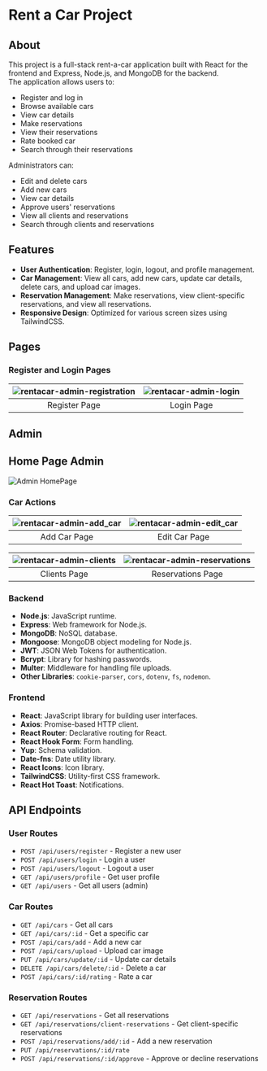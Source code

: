 # Rent a Car Project

## About

This project is a full-stack rent-a-car application built with React for the frontend and Express, Node.js, and MongoDB for the backend.</br>
The application allows users to:
- Register and log in
- Browse available cars
- View car details
- Make reservations
- View their reservations
- Rate booked car
- Search through their reservations

Administrators can:
- Edit and delete cars
- Add new cars
- View car details
- Approve users' reservations
- View all clients and reservations
- Search through clients and reservations

## Features

- **User Authentication**: Register, login, logout, and profile management.
- **Car Management**: View all cars, add new cars, update car details, delete cars, and upload car images.
- **Reservation Management**: Make reservations, view client-specific reservations, and view all reservations.
- **Responsive Design**: Optimized for various screen sizes using TailwindCSS.

## Pages

### Register and Login Pages

| ![rentacar-admin-registration](https://github.com/user-attachments/assets/4a594f4d-fcac-4c7a-8f83-d71251c147ce) | ![rentacar-admin-login](https://github.com/user-attachments/assets/3c82dc3f-632c-491a-b7ba-833ca7daa0b8) |
|:---:|:---:|
| Register Page | Login Page |

## Admin

## Home Page Admin

![Admin HomePage](https://github.com/user-attachments/assets/00ecb2a6-c885-4694-9fb6-f3ba0194a828)

### Car Actions

| ![rentacar-admin-add_car](https://github.com/user-attachments/assets/33c9baf4-a9a2-4ddb-b590-7d9c90c8f560) | ![rentacar-admin-edit_car](https://github.com/user-attachments/assets/57c69989-df69-472f-ad31-83805a55c04e) |
|:---:|:---:|
| Add Car Page | Edit Car Page |

| ![rentacar-admin-clients](https://github.com/user-attachments/assets/d794691f-42cf-4a7a-9455-462668047450) | ![rentacar-admin-reservations](https://github.com/user-attachments/assets/c6591747-bafa-40e0-9c97-11e3002e7c8d) |
|:---:|:---:|
| Clients Page | Reservations Page |

### Backend

- **Node.js**: JavaScript runtime.
- **Express**: Web framework for Node.js.
- **MongoDB**: NoSQL database.
- **Mongoose**: MongoDB object modeling for Node.js.
- **JWT**: JSON Web Tokens for authentication.
- **Bcrypt**: Library for hashing passwords.
- **Multer**: Middleware for handling file uploads.
- **Other Libraries**: `cookie-parser`, `cors`, `dotenv`, `fs`, `nodemon`.

### Frontend

- **React**: JavaScript library for building user interfaces.
- **Axios**: Promise-based HTTP client.
- **React Router**: Declarative routing for React.
- **React Hook Form**: Form handling.
- **Yup**: Schema validation.
- **Date-fns**: Date utility library.
- **React Icons**: Icon library.
- **TailwindCSS**: Utility-first CSS framework.
- **React Hot Toast**: Notifications.

## API Endpoints

### User Routes

- `POST /api/users/register` - Register a new user
- `POST /api/users/login` - Login a user
- `POST /api/users/logout` - Logout a user
- `GET /api/users/profile` - Get user profile
- `GET /api/users` - Get all users (admin)

### Car Routes

- `GET /api/cars` - Get all cars
- `GET /api/cars/:id` - Get a specific car
- `POST /api/cars/add` - Add a new car
- `POST /api/cars/upload` - Upload car image
- `PUT /api/cars/update/:id` - Update car details
- `DELETE /api/cars/delete/:id` - Delete a car
- `POST /api/cars/:id/rating` - Rate a car

### Reservation Routes

- `GET /api/reservations` - Get all reservations
- `GET /api/reservations/client-reservations` - Get client-specific reservations
- `POST /api/reservations/add/:id` - Add a new reservation
- `PUT /api/reservations/:id/rate`
- `POST /api/reservations/:id/approve` - Approve or decline reservations

